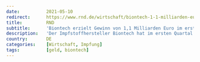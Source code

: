 ```yaml
---
date:          2021-05-10
redirect:      https://www.rnd.de/wirtschaft/biontech-1-1-milliarden-euro-gewinn-im-ersten-quartal-2021-STBKXC2WVRLRGQEYKWVVIEIZ6E.html
title:         RND
subtitle:      'Biontech erzielt Gewinn von 1,1 Milliarden Euro im ersten Quartal 2021'
description:   'Der Impfstoffhersteller Biontech hat im ersten Quartal 2021 1,1 Milliarden Euro Gewinn erzielt. Der Nettogewinn hat sich dem Mainzer Unternehmen zufolge seit dem vierten Quartal 2020 verdreifacht. Noch rasanter stieg der Umsatz des Biotechnologie-Unternehmens.'
country:       DE
categories:    [Wirtschaft, Impfung]
tags:          [geld, biontech]
---
```

